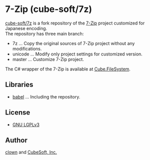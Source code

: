 7-Zip (cube-soft/7z)
====

[cube-soft/7z](https://github.com/cube-soft/7z) is a fork repository of the [7-Zip](http://www.7-zip.org/) project customized for Japanese encoding.   
The repository has three main branch:

* 7z ... Copy the original sources of 7-Zip project without any modifications.
* unicode ... Modify only project settings for customized version.
* master ... Customize 7-Zip project.

The C# wrapper of the 7-Zip is available at [Cube.FileSystem](https://github.com/cube-soft/Cube.FileSystem).

## Libraries

* [babel](http://tricklib.com/cxx/ex/babel/) ... Including the repository.

## License

* [GNU LGPLv3](https://github.com/cube-soft/Cube.FileSystem/blob/master/Libraries/SevenZip/License.txt)

## Author

[clown](https://gihub.com/clown) and [CubeSoft, Inc.](http://www.cube-soft.jp/)